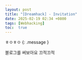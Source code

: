 ```yaml
---
layout: post
title: "[Dreamhack] - Invitation"
date: 2025-02-19 02:34 +0800
tags: [Webhacking]
toc:  true
---
```


ㅎㅇㅎㅇ
{: .message }

블로그를 써보아요 끄적끄적
